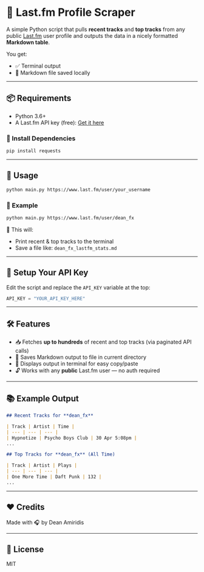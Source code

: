 # 🎵 Last.fm Profile Scraper

A simple Python script that pulls **recent tracks** and **top tracks** from any public [Last.fm](https://www.last.fm/) user profile and outputs the data in a nicely formatted **Markdown table**.  

You get:
- ✅ Terminal output
- 📄 Markdown file saved locally

---

## 📦 Requirements

- Python 3.6+
- A Last.fm API key (free): [Get it here](https://www.last.fm/api/account/create)

### 🧪 Install Dependencies

```bash
pip install requests
```

---

## 🚀 Usage

```bash
python main.py https://www.last.fm/user/your_username
```

### 🧠 Example

```bash
python main.py https://www.last.fm/user/dean_fx
```

📄 This will:
- Print recent & top tracks to the terminal
- Save a file like: `dean_fx_lastfm_stats.md`

---

## 🔑 Setup Your API Key

Edit the script and replace the `API_KEY` variable at the top:

```python
API_KEY = "YOUR_API_KEY_HERE"
```

---

## 🛠 Features

- 📥 Fetches **up to hundreds** of recent and top tracks (via paginated API calls)
- 💾 Saves Markdown output to file in current directory
- 💬 Displays output in terminal for easy copy/paste
- 🔓 Works with any **public** Last.fm user — no auth required

---

## 📚 Example Output

```markdown
## Recent Tracks for **dean_fx**

| Track | Artist | Time |
| --- | --- | --- |
| Hypnotize | Psycho Boys Club | 30 Apr 5:08pm |
...

## Top Tracks for **dean_fx** (All Time)

| Track | Artist | Plays |
| --- | --- | --- |
| One More Time | Daft Punk | 132 |
...
```

---

## ❤️ Credits

Made with 🎧 by Dean Amiridis

---

## 🧼 License

MIT
